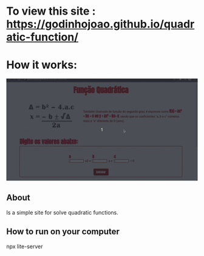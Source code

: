 # To view this site : https://godinhojoao.github.io/quadratic-function/

# How it works:

   <img src="./images/funcionando.gif">

## About

Is a simple site for solve quadratic functions.

## How to run on your computer

npx lite-server
